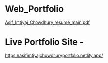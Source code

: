 # Web_Portfolio




[Asif_Imtiyaj_Chowdhury_resume_main.pdf](https://github.com/asifichy/Web_Portfolio/files/12834684/Asif_Imtiyaj_Chowdhury_resume_main.pdf)




# Live Portfolio Site -


https://asifimtiyajchowdhuryportfolio.netlify.app/


